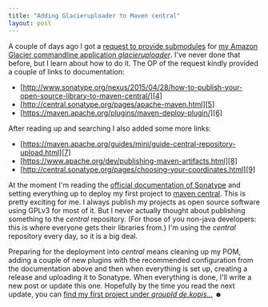 ```yaml
---
title: "Adding Glacieruploader to Maven central"
layout: post
---
```

A couple of days ago I got a [request to provide submodules][0] for [my Amazon Glacier commandline application *glacieruploader*][1]. I've never done that before, but I learn about how to do it. The OP of the request kindly provided a couple of links to documentation:

* [http://www.sonatype.org/nexus/2015/04/28/how-to-publish-your-open-source-library-to-maven-central/][4]
* [http://central.sonatype.org/pages/apache-maven.html][5]
* [https://maven.apache.org/plugins/maven-deploy-plugin/][6]

After reading up and searching I also added some more links:

* [https://maven.apache.org/guides/mini/guide-central-repository-upload.html][7]
* [https://www.apache.org/dev/publishing-maven-artifacts.html][8]
* [http://central.sonatype.org/pages/choosing-your-coordinates.html][9]

At the moment I'm reading the [official documentation of Sonatype][2] and setting everything up to deploy my first project to [maven central][3]. This is pretty exciting for me. I always publish my projects as open source software using GPLv3 for most of it. But I never actually thought about publishing something to the *central* repository. (For those of you non-java developers: this is where everyone gets their libraries from.) I'm using the *central* repository every day, so it is a big deal.

Preparing for the deployment into *central* means cleaning up my POM, adding a couple of new plugins with the recommended configuration from the documentation above and then when everything is set up, creating a release and uploading it to Sonatype. When everything is done, I'll write a new post or update this one. Hopefully by the time you read the next update, you can [find my first project under *groupId* *de.kopis...*][10] ☻

[0]: https://github.com/MoriTanosuke/glacieruploader/issues/51
[1]: https://github.com/MoriTanosuke/glacieruploader
[2]: http://central.sonatype.org/pages/producers.html
[3]: https://search.maven.org/
[4]: http://www.sonatype.org/nexus/2015/04/28/how-to-publish-your-open-source-library-to-maven-central/
[5]: http://central.sonatype.org/pages/apache-maven.html
[6]: https://maven.apache.org/plugins/maven-deploy-plugin/
[7]: https://maven.apache.org/guides/mini/guide-central-repository-upload.html
[8]: https://www.apache.org/dev/publishing-maven-artifacts.html
[9]: http://central.sonatype.org/pages/choosing-your-coordinates.html
[10]: https://issues.sonatype.org/browse/OSSRH-24609
